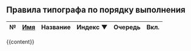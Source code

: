## Правила типографа по порядку выполнения

| № | [Имя](./RULES.md) | Название | Индекс ▼ | Очередь | Вкл. |
|--:|-------------------|----------|---------:|:-------:|:----:|
{{content}}